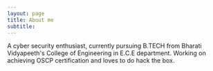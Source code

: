 ```yaml
---
layout: page
title: About me
subtitle:
---
```


A cyber security enthusiast, currently pursuing B.TECH from Bharati Vidyapeeth's College of Engineering in E.C.E department.
Working on achieving OSCP certification and loves to do hack the box.
